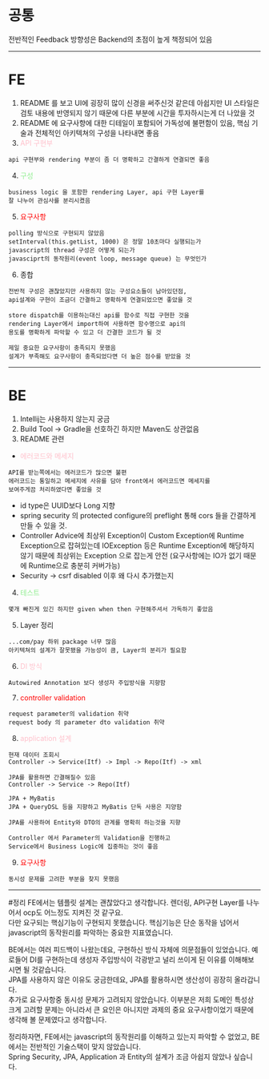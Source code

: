 # 공통
전반적인 Feedback 방향성은 Backend의 초점이 높게 책정되어 있음
- - -
# FE
1. README 를 보고 UI에 굉장히 많이 신경을 써주신것 같은데 아쉽지만 UI 스타일은 검토 내용에 반영되지 않기 때문에 다른 부분에 시간을 투자하시는게 더 나았을 것
2. README 에 요구사항에 대한 디테일이 포함되어 가독성에 불편함이 있음, 핵심 기술과 전체적인 아키텍쳐의 구성을 나타내면 좋음
3. <span style='color:pink'>API 구현부</span>
```
api 구현부와 rendering 부분이 좀 더 명확하고 간결하게 연결되면 좋음
```
4. <span style='color:lightgreen'>구성</span>
```
business logic 을 포함한 rendering Layer, api 구현 Layer를
잘 나누어 관심사를 분리시켰음
```
5. <span style='color:red'>요구사항</span>
```
polling 방식으로 구현되지 않았음
setInterval(this.getList, 1000) 은 정말 10초마다 실행되는가
javascript의 thread 구성은 어떻게 되는가
javasciprt의 동작원리(event loop, message queue) 는 무엇인가
```
6. 종합
```
전반적 구성은 괜찮았지만 사용하지 않는 구성요소들이 남아있던점,
api설계와 구현이 조금더 간결하고 명확하게 연결되었으면 좋았을 것

store dispatch를 이용하는대신 api를 함수로 직접 구현한 것을
rendering Layer에서 import하여 사용하면 함수명으로 api의
용도를 명확하게 파악할 수 있고 더 간결한 코드가 될 것

제일 중요한 요구사항이 충족되지 못했음
설계가 부족해도 요구사항이 충족되었다면 더 높은 점수를 받았을 것
```
- - -
# BE
1. Intellij는 사용하지 않는지 궁금
2. Build Tool -> Gradle을 선호하긴 하지만 Maven도 상관없음
3. README 관련<br/>

- <span style='color:pink'>에러코드와 메세지</span>
```
API를 받는쪽에서는 에러코드가 많으면 불편
에러코드는 통일하고 메세지에 사유를 담아 front에서 에러코드면 메세지를
보여주게끔 처리하였다면 좋았을 것
```
- id type은 UUID보다 Long 지향
- spring security 의 protected configure의 preflight 통해 cors 들을 간결하게 만들 수 있을 것.
- Controller Advice에 최상위 Exception이 Custom Exception에 Runtime Exception으로 잡혀있는데 IOException 등은 Runtime Exception에 해당하지 않기 때문에 최상위는 Exception 으로 잡는게 안전 (요구사항에는 IO가 없기 때문에 Runtime으로 충분히 커버가능)
- Security -> csrf disabled 이후 왜 다시 추가했는지
4. <span style='color:lightgreen'>테스트</span>
```
몇개 빠진게 있긴 하지만 given when then 구현해주셔서 가독하기 좋았음
```
5. Layer 정리
```
...com/pay 하위 package 너무 많음
아키텍쳐의 설계가 잘못됐을 가능성이 큼, Layer의 분리가 필요함
```
6. <span style='color:pink'>DI 방식</span>
```
Autowired Annotation 보다 생성자 주입방식을 지향함
```
7. <span style='color:red'>controller validation</span>
```
request parameter의 validation 취약
request body 의 parameter dto validation 취약
```
8. <span style='color:pink'>application 설계</span>
```
현재 데이터 조회시
Controller -> Service(Itf) -> Impl -> Repo(Itf) -> xml

JPA를 활용하면 간결해질수 있음
Controller -> Service -> Repo(Itf)

JPA + MyBatis
JPA + QueryDSL 등을 지향하고 MyBatis 단독 사용은 지양함

JPA를 사용하여 Entity와 DTO의 관계를 명확히 하는것을 지향

Controller 에서 Parameter의 Validation을 진행하고
Service에서 Business Logic에 집중하는 것이 좋음
```
9. <span style='color:red'>요구사항</span>
```
동시성 문제를 고려한 부분을 찾지 못했음
```
- - -
#정리
FE에서는 템플릿 설계는 괜찮았다고 생각합니다. 렌더링, API구현 Layer를 나누어서 ocp도 어느정도 지켜진 것 같구요.
<br/>다만 요구되는 핵심기능이 구현되지 못했습니다. 핵심기능은 단순 동작을 넘어서 javascript의 동작원리를 파악하는 중요한 지표였습니다.

BE에서는 여러 피드백이 나왔는데요, 구현하신 방식 자체에 의문점들이 있었습니다. 예로들어 DI를 구현하는데 생성자 주입방식이 각광받고 널리 쓰이게 된 이유를 이해해보시면 될 것같습니다.
<br/>JPA를 사용하지 않은 이유도 궁금한데요, JPA를 활용하시면 생산성이 굉장히 올라갑니다.
<br/>추가로 요구사항중 동시성 문제가 고려되지 않았습니다. 이부분은 저희 도메인 특성상 크게 고려할 문제는 아니라서 큰 요인은 아니지만 과제의 중요 요구사항이었기 때문에 생각해 볼 문제였다고 생각합니다.

정리하자면, FE에서는 javascript의 동작원리를 이해하고 있는지 파악할 수 없었고, BE에서는 전반적인 기술스택이 맞지 않았습니다.
</br>Spring Security, JPA, Application 과 Entity의 설계가 조금 아쉽지 않았나 싶습니다.